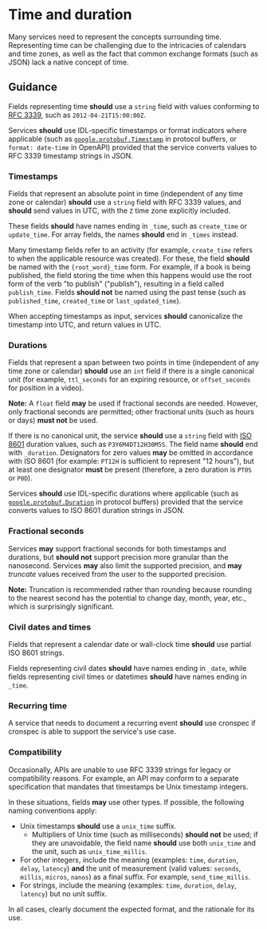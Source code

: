 # Time and duration

Many services need to represent the concepts surrounding time. Representing
time can be challenging due to the intricacies of calendars and time zones, as
well as the fact that common exchange formats (such as JSON) lack a native
concept of time.

## Guidance

Fields representing time **should** use a `string` field with values conforming
to [RFC 3339][], such as `2012-04-21T15:00:00Z`.

Services **should** use IDL-specific timestamps or format indicators where
applicable (such as [`google.protobuf.Timestamp`][timestamp] in protocol
buffers, or `format: date-time` in OpenAPI) provided that the service converts
values to RFC 3339 timestamp strings in JSON.

### Timestamps

Fields that represent an absolute point in time (independent of any time zone
or calendar) **should** use a `string` field with RFC 3339 values, and
**should** send values in UTC, with the `Z` time zone explicitly included.

These fields **should** have names ending in `_time`, such as `create_time` or
`update_time`. For array fields, the names **should** end in `_times` instead.

Many timestamp fields refer to an activity (for example, `create_time` refers
to when the applicable resource was created). For these, the field **should**
be named with the `{root_word}_time` form. For example, if a book is being
published, the field storing the time when this happens would use the root form
of the verb "to publish" ("publish"), resulting in a field called
`publish_time`. Fields **should not** be named using the past tense (such as
`published_time`, `created_time` or `last_updated_time`).

When accepting timestamps as input, services **should** canonicalize the
timestamp into UTC, and return values in UTC.

### Durations

Fields that represent a span between two points in time (independent of any
time zone or calendar) **should** use an `int` field if there is a single
canonical unit (for example, `ttl_seconds` for an expiring resource, or
`offset_seconds` for position in a video).

**Note:** A `float` field **may** be used if fractional seconds are needed.
However, only fractional seconds are permitted; other fractional units (such as
hours or days) **must not** be used.

If there is no canonical unit, the service **should** use a `string` field with
[ISO 8601][] duration values, such as `P3Y6M4DT12H30M5S`. The field name
**should** end with `_duration`. Designators for zero values **may** be omitted
in accordance with ISO 8601 (for example: `PT12H` is sufficient to represent
"12 hours"), but at least one designator **must** be present (therefore, a zero
duration is `PT0S` or `P0D`).

Services **should** use IDL-specific durations where applicable (such as
[`google.protobuf.Duration`][duration] in protocol buffers) provided that the
service converts values to ISO 8601 duration strings in JSON.

### Fractional seconds

Services **may** support fractional seconds for both timestamps and durations,
but **should not** support precision more granular than the nanosecond.
Services **may** also limit the supported precision, and **may** _truncate_
values received from the user to the supported precision.

**Note:** Truncation is recommended rather than rounding because rounding to
the nearest second has the potential to change day, month, year, etc., which is
surprisingly significant.

### Civil dates and times

Fields that represent a calendar date or wall-clock time **should** use partial
ISO 8601 strings.

Fields representing civil dates **should** have names ending in `_date`, while
fields representing civil times or datetimes **should** have names ending in
`_time`.

### Recurring time

A service that needs to document a recurring event **should** use cronspec if
cronspec is able to support the service's use case.

### Compatibility

Occasionally, APIs are unable to use RFC 3339 strings for legacy or
compatibility reasons. For example, an API may conform to a separate
specification that mandates that timestamps be Unix timestamp integers.

In these situations, fields **may** use other types. If possible, the following
naming conventions apply:

- Unix timestamps **should** use a `unix_time` suffix.
  - Multipliers of Unix time (such as milliseconds) **should not** be used; if
    they are unavoidable, the field name **should** use both `unix_time` and
    the unit, such as `unix_time_millis`.
- For other integers, include the meaning (examples: `time`, `duration`,
  `delay`, `latency`) **and** the unit of measurement (valid values: `seconds`,
  `millis`, `micros`, `nanos`) as a final suffix. For example,
  `send_time_millis`.
- For strings, include the meaning (examples: `time`, `duration`, `delay`,
  `latency`) but no unit suffix.

In all cases, clearly document the expected format, and the rationale for its
use.

<!-- prettier-ignore-start -->
[duration]: https://github.com/protocolbuffers/protobuf/blob/master/src/google/protobuf/duration.proto
[iso 8601]: https://www.iso.org/iso-8601-date-and-time-format.html
[rfc 3339]: https://datatracker.ietf.org/doc/html/rfc3339
[timestamp]: https://github.com/protocolbuffers/protobuf/blob/master/src/google/protobuf/timestamp.proto
<!-- prettier-ignore-end -->
